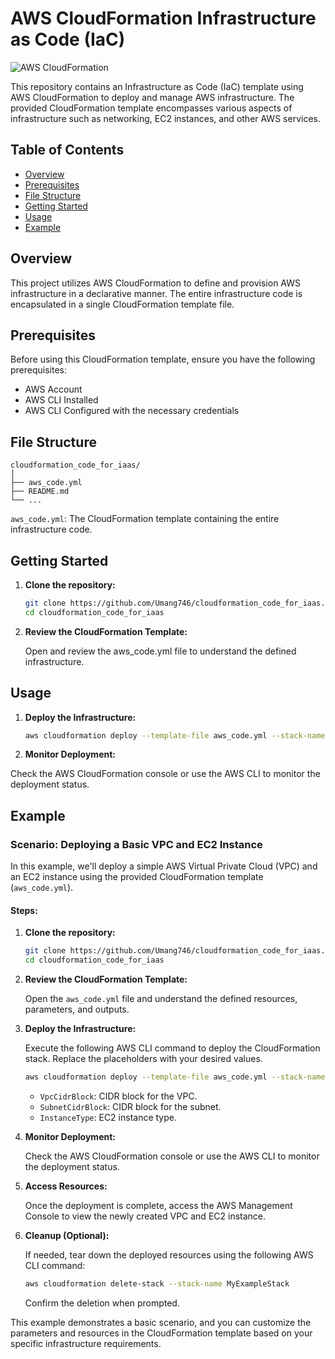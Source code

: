 # AWS CloudFormation Infrastructure as Code (IaC)

![AWS CloudFormation](https://img.shields.io/badge/AWS-CloudFormation-orange?style=for-the-badge&logo=amazon-aws)

This repository contains an Infrastructure as Code (IaC) template using AWS CloudFormation to deploy and manage AWS infrastructure. The provided CloudFormation template encompasses various aspects of infrastructure such as networking, EC2 instances, and other AWS services.

## Table of Contents

- [Overview](#overview)
- [Prerequisites](#prerequisites)
- [File Structure](#file-structure)
- [Getting Started](#getting-started)
- [Usage](#usage)
- [Example](#example)


## Overview

This project utilizes AWS CloudFormation to define and provision AWS infrastructure in a declarative manner. The entire infrastructure code is encapsulated in a single CloudFormation template file.

## Prerequisites

Before using this CloudFormation template, ensure you have the following prerequisites:

- AWS Account
- AWS CLI Installed
- AWS CLI Configured with the necessary credentials

## File Structure

```plaintext
cloudformation_code_for_iaas/
│
├── aws_code.yml
├── README.md
└── ...
```
`aws_code.yml`: The CloudFormation template containing the entire infrastructure code.

## Getting Started


1. **Clone the repository:**

    ```bash
   git clone https://github.com/Umang746/cloudformation_code_for_iaas.git
   cd cloudformation_code_for_iaas

    ```

2. **Review the CloudFormation Template:**

   Open and review the aws_code.yml file to understand the defined infrastructure.

  ## Usage

1. **Deploy the Infrastructure:**

    ```bash
    aws cloudformation deploy --template-file aws_code.yml --stack-name YourStackName --parameter-overrides Param1=Value1 Param2=Value2


    ```

2. **Monitor Deployment:**

  Check the AWS CloudFormation console or use the AWS CLI to monitor the deployment status.

  ## Example

### Scenario: Deploying a Basic VPC and EC2 Instance

In this example, we'll deploy a simple AWS Virtual Private Cloud (VPC) and an EC2 instance using the provided CloudFormation template (`aws_code.yml`).

#### Steps:

1. **Clone the repository:**

    ```bash
    git clone https://github.com/Umang746/cloudformation_code_for_iaas.git
    cd cloudformation_code_for_iaas
    ```

2. **Review the CloudFormation Template:**

    Open the `aws_code.yml` file and understand the defined resources, parameters, and outputs.

3. **Deploy the Infrastructure:**

    Execute the following AWS CLI command to deploy the CloudFormation stack. Replace the placeholders with your desired values.

    ```bash
    aws cloudformation deploy --template-file aws_code.yml --stack-name MyExampleStack --parameter-overrides VpcCidrBlock=10.0.0.0/16 SubnetCidrBlock=10.0.1.0/24 InstanceType=t2.micro
    ```

    - `VpcCidrBlock`: CIDR block for the VPC.
    - `SubnetCidrBlock`: CIDR block for the subnet.
    - `InstanceType`: EC2 instance type.

4. **Monitor Deployment:**

    Check the AWS CloudFormation console or use the AWS CLI to monitor the deployment status.

5. **Access Resources:**

    Once the deployment is complete, access the AWS Management Console to view the newly created VPC and EC2 instance.

6. **Cleanup (Optional):**

    If needed, tear down the deployed resources using the following AWS CLI command:

    ```bash
    aws cloudformation delete-stack --stack-name MyExampleStack
    ```

    Confirm the deletion when prompted.

This example demonstrates a basic scenario, and you can customize the parameters and resources in the CloudFormation template based on your specific infrastructure requirements.


  
